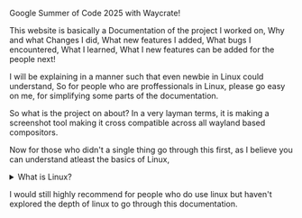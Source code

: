Google Summer of Code 2025 with Waycrate!

This website is basically a Documentation of the project I worked on,
Why and what Changes I did,
What new features I added,
What bugs I encountered,
What I learned,
What I new features can be added for the people next!

I will be explaining in a manner such that even newbie in Linux could understand,
So for people who are proffessionals in Linux, please go easy on me, for simplifying some parts of the documentation.

So what is the project on about?
In a very layman terms, it is making a screenshot tool making it cross compatible across all wayland based compositors.

Now for those who didn't a single thing go through this first,
as I believe you can understand atleast the basics of Linux,

<details>
<summary>What is Linux?</summary>
What is Linux?
Think of Linux as Basically an Operating System,

Now What is an Operating System?
Windows or Mac which you use is basically an Operating System,
Think of Linux as Basically an Operating System,

Now Unlike in Windows and Mac which are fixed in Display nature,
Linux doesn't have any restrictions.
So Linux currently has 2 types of Displaying model:
1. X11
2. Wayland

Whats the difference between X11 and Wayland?
X11 is the older one and Wayland is the newer one.

- X11 works perfectly fine on Linux and has all the components working perfectly fine.
- Wayland is the newer one and is more efficient and is great working with latest monitors.

X11 is slowly becoming obsolete and being replaced by Wayland.
</details>




I would still highly recommend for people who do use linux but haven't explored the depth of linux to go through this documentation.